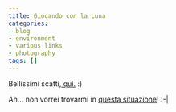```yaml
---
title: Giocando con la Luna
categories:
- blog
- environment
- various links
- photography
tags: []
---
```

Bellissimi scatti,[ qui.](http://haha.nu/creative/playing-with-the-moon/
"http://haha.nu/creative/playing-with-the-moon/" ) :)

Ah... non vorrei trovarmi in [questa
situazione](http://www.sonnyradio.com/volcanolightning.htm
"http://www.sonnyradio.com/volcanolightning.htm" )! :-|

